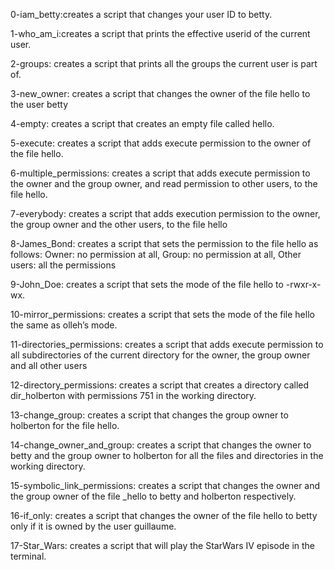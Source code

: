 0-iam_betty:creates a script that changes your user ID to betty.

1-who_am_i:creates a script that prints the effective userid of the current user.

2-groups: creates a script that prints all the groups the current user is part of.

3-new_owner: creates a script that changes the owner of the file hello to the user betty

4-empty: creates a script that creates an empty file called hello.

5-execute: creates a script that adds execute permission to the owner of the file hello.

6-multiple_permissions: creates a script that adds execute permission to the owner and the group owner, and read permission to other users, to the file hello.

7-everybody: creates a script that adds execution permission to the owner, the group owner and the other users, to the file hello

8-James_Bond: creates a script that sets the permission to the file hello as follows: Owner: no permission at all, Group: no permission at all, Other users: all the permissions

9-John_Doe: creates a script that sets the mode of the file hello to -rwxr-x-wx.

10-mirror_permissions: creates a script that sets the mode of the file hello the same as olleh’s mode.

11-directories_permissions: creates a script that adds execute permission to all subdirectories of the current directory for the owner, the group owner and all other users

12-directory_permissions: creates a script that creates a directory called dir_holberton with permissions 751 in the working directory.

13-change_group: creates a script that changes the group owner to holberton for the file hello.

14-change_owner_and_group: creates a script that changes the owner to betty and the group owner to holberton for all the files and directories in the working directory.

15-symbolic_link_permissions: creates a script that changes the owner and the group owner of the file _hello to betty and holberton respectively.

16-if_only: creates a script that changes the owner of the file hello to betty only if it is owned by the user guillaume.

17-Star_Wars: creates a script that will play the StarWars IV episode in the terminal.

